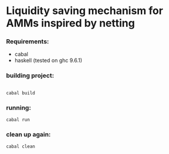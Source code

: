 # Liquidity saving mechanism for AMMs inspired by netting

### Requirements:

* cabal
* haskell (tested on ghc 9.6.1)
  

### building project:

```

cabal build

```

### running:

```
cabal run
```

### clean up again:

```
cabal clean
```
